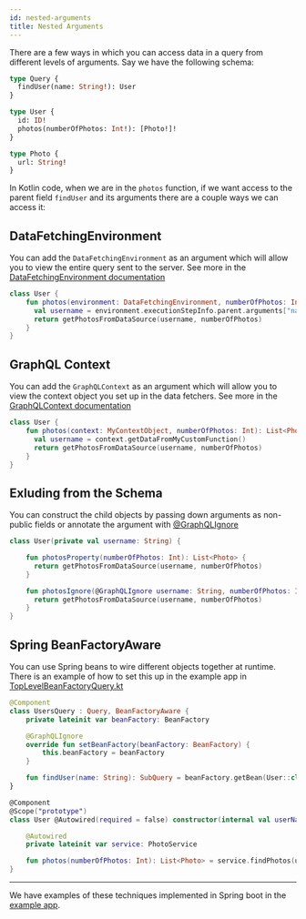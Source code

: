 ```yaml
---
id: nested-arguments
title: Nested Arguments
---
```


There are a few ways in which you can access data in a query from different levels of arguments. Say we have the following schema:

```graphql
type Query {
  findUser(name: String!): User
}

type User {
  id: ID!
  photos(numberOfPhotos: Int!): [Photo!]!
}

type Photo {
  url: String!
}
```

In Kotlin code, when we are in the `photos` function, if we want access to the parent field `findUser` and its
arguments there are a couple ways we can access it:


## DataFetchingEnvironment
You can add the `DataFetchingEnvironment` as an argument which will allow you to view the entire query sent to the
  server. See more in the [DataFetchingEnvironment documentation](../execution/data-fetching-environment)

```kotlin
class User {
    fun photos(environment: DataFetchingEnvironment, numberOfPhotos: Int): List<Photo> {
      val username = environment.executionStepInfo.parent.arguments["name"]
      return getPhotosFromDataSource(username, numberOfPhotos)
    }
}
```

## GraphQL Context
You can add the `GraphQLContext` as an argument which will allow you to view the context object you set up in the
  data fetchers. See more in the [GraphQLContext documentation](../execution/contextual-data)

```kotlin
class User {
    fun photos(context: MyContextObject, numberOfPhotos: Int): List<Photo> {
      val username = context.getDataFromMyCustomFunction()
      return getPhotosFromDataSource(username, numberOfPhotos)
    }
}
```

## Exluding from the Schema
You can construct the child objects by passing down arguments as non-public fields or annotate the argument with [@GraphQLIgnore](../customizing-schemas/excluding-fields)

```kotlin
class User(private val username: String) {

    fun photosProperty(numberOfPhotos: Int): List<Photo> {
      return getPhotosFromDataSource(username, numberOfPhotos)
    }

    fun photosIgnore(@GraphQLIgnore username: String, numberOfPhotos: Int): List<Photo> {
      return getPhotosFromDataSource(username, numberOfPhotos)
    }
}
```

## Spring BeanFactoryAware
You can use Spring beans to wire different objects together at runtime.
There is an example of how to set this up in the example app in [TopLevelBeanFactoryQuery.kt](https://github.com/ExpediaGroup/graphql-kotlin/blob/master/examples/spring/src/main/kotlin/com/expediagroup/graphql/examples/query/TopLevelBeanFactoryQuery.kt)

```kotlin
@Component
class UsersQuery : Query, BeanFactoryAware {
    private lateinit var beanFactory: BeanFactory

    @GraphQLIgnore
    override fun setBeanFactory(beanFactory: BeanFactory) {
        this.beanFactory = beanFactory
    }

    fun findUser(name: String): SubQuery = beanFactory.getBean(User::class.java, name)
}

@Component
@Scope("prototype")
class User @Autowired(required = false) constructor(internal val userName: String) {

    @Autowired
    private lateinit var service: PhotoService

    fun photos(numberOfPhotos: Int): List<Photo> = service.findPhotos(userName, numberOfPhotos)
}
```

------

We have examples of these techniques implemented in Spring boot in the [example
app](https://github.com/ExpediaGroup/graphql-kotlin/blob/master/examples/spring/src/main/kotlin/com/expediagroup/graphql/examples/query/NestedQueries.kt).
